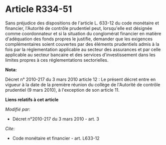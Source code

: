 # Article R334-51

Sans préjudice des dispositions de l'article L. 633-12 du code monétaire et financier, l'Autorité de contrôle prudentiel
peut, lorsqu'elle est désignée comme coordonnateur et si la situation du conglomérat financier en matière d'adéquation des
fonds propres le justifie, demander que les exigences complémentaires soient couvertes par des éléments prudentiels admis à
la fois par la réglementation applicable au secteur des assurances et par celle applicable au secteur bancaire et des
services d'investissement dans les limites propres à ces réglementations sectorielles.

**Nota:**

Décret n° 2010-217 du 3 mars 2010 article 12 : Le présent décret entre en vigueur à la date de la première réunion du collège
de l'Autorité de contrôle prudentiel (9 mars 2010), à l'exception de son article 11.

**Liens relatifs à cet article**

_Modifié par_:

  - Décret n°2010-217 du 3 mars 2010 - art. 3

_Cite_:

  - Code monétaire et financier - art. L633-12
